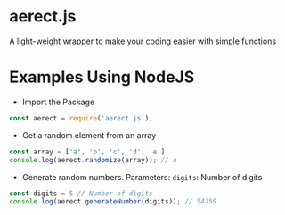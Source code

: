 # aerect.js
A light-weight wrapper to make your coding easier with simple functions

# Examples Using NodeJS
- Import the Package
```js
const aerect = require('aerect.js');
```
- Get a random element from an array
```js
const array = ['a', 'b', 'c', 'd', 'e']
console.log(aerect.randomize(array)); // a
```
- Generate random numbers. Parameters: `digits`: Number of digits
```js
const digits = 5 // Number of digits
console.log(aerect.generateNumber(digits)); // 54759
```

